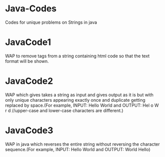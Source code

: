 # Java-Codes
Codes for unique problems on Strings in java
# JavaCode1
WAP to remove tags from a string containing html code so that the text format will be shown.
# JavaCode2
WAP which gives takes a string as input and gives output as it is but with only unique characters appearing exactly once and duplicate getting replaced by space.(For example,
INPUT: Hello World and OUTPUT: Hel o W r d //upper-case and lower-case characters are different.)
# JavaCode3
WAP in java which reverses the entire string without reversing the character sequence.(For example, INPUT: Hello World and OUTPUT: World Hello)
